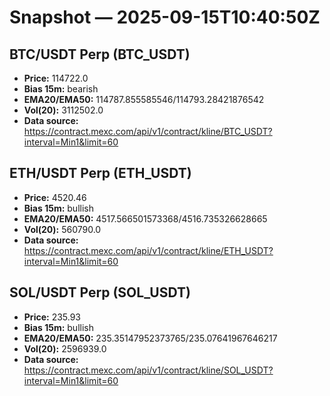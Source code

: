 # Snapshot — 2025-09-15T10:40:50Z

## BTC/USDT Perp (BTC_USDT)
- **Price:** 114722.0
- **Bias 15m:** bearish
- **EMA20/EMA50:** 114787.855585546/114793.28421876542
- **Vol(20):** 3112502.0
- **Data source:** https://contract.mexc.com/api/v1/contract/kline/BTC_USDT?interval=Min1&limit=60

## ETH/USDT Perp (ETH_USDT)
- **Price:** 4520.46
- **Bias 15m:** bullish
- **EMA20/EMA50:** 4517.566501573368/4516.735326628665
- **Vol(20):** 560790.0
- **Data source:** https://contract.mexc.com/api/v1/contract/kline/ETH_USDT?interval=Min1&limit=60

## SOL/USDT Perp (SOL_USDT)
- **Price:** 235.93
- **Bias 15m:** bullish
- **EMA20/EMA50:** 235.35147952373765/235.07641967646217
- **Vol(20):** 2596939.0
- **Data source:** https://contract.mexc.com/api/v1/contract/kline/SOL_USDT?interval=Min1&limit=60
